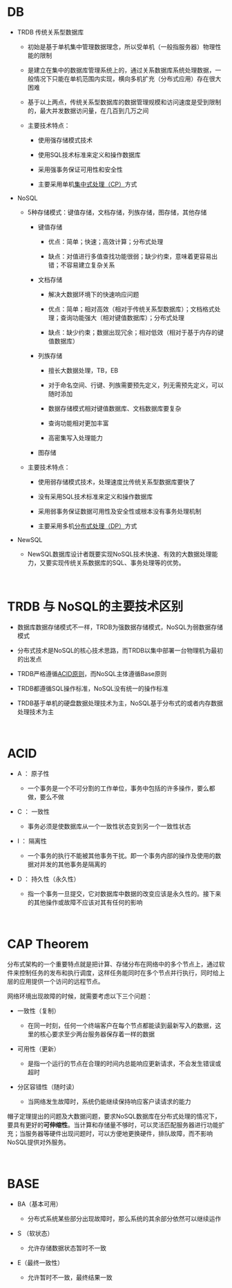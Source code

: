 # DB

- TRDB 传统关系型数据库

    - 初始是基于单机集中管理数据理念，所以受单机（一般指服务器）物理性能的限制

    - 是建立在集中的数据库管理系统上的，通过关系数据库系统处理数据，一般情况下只能在单机范围内实现，横向多机扩充（分布式应用）存在很大困难

    - 基于以上两点，传统关系型数据库的数据管理规模和访问速度是受到限制的，最大并发数据访问量，在几百到几万之间

    - 主要技术特点：

        - 使用强存储模式技术

        - 使用SQL技术标准来定义和操作数据库

        - 采用强事务保证可用性和安全性

        - 主要采用单机<u>集中式处理（CP）</u>方式

- NoSQL

    - 5种存储模式：键值存储，文档存储，列族存储，图存储，其他存储

        - 键值存储
            
            - 优点：简单；快速；高效计算；分布式处理

            - 缺点：对值进行多值查找功能很弱；缺少约束，意味着更容易出错；不容易建立复杂关系

        - 文档存储

            - 解决大数据环境下的快速响应问题

            - 优点：简单；相对高效（相对于传统关系型数据库）；文档格式处理；查询功能强大（相对键值数据库）；分布式处理

            - 缺点：缺少约束；数据出现冗余；相对低效（相对于基于内存的键值数据库）

        - 列族存储

            - 擅长大数据处理，TB，EB

            - 对于命名空间、行键、列族需要预先定义，列无需预先定义，可以随时添加

            - 数据存储模式相对键值数据库、文档数据库要复杂

            - 查询功能相对更加丰富

            - 高密集写入处理能力

        - 图存储

    - 主要技术特点：

        - 使用弱存储模式技术，处理速度比传统关系型数据库要快了

        - 没有采用SQL技术标准来定义和操作数据库

        - 采用弱事务保证数据可用性及安全性或根本没有事务处理机制

        - 主要采用多机<u>分布式处理（DP）</u>方式

- NewSQL

    - NewSQL数据库设计者既要实现NoSQL技术快速、有效的大数据处理能力，又要实现传统关系数据库的SQL、事务处理等的优势。


<br/>

# TRDB 与 NoSQL的主要技术区别
- 数据库数据存储模式不一样，TRDB为强数据存储模式，NoSQL为弱数据存储模式

- 分布式技术是NoSQL的核心技术思路，而TRDB以集中部署一台物理机为最初的出发点

- TRDB严格遵循[ACID原则](https://baike.baidu.com/item/ACID%E5%8E%9F%E5%88%99/9809444?fr=aladdin)，而NoSQL主体遵循Base原则

- TRDB都遵循SQL操作标准，NoSQL没有统一的操作标准

- TRDB基于单机的硬盘数据处理技术为主，NoSQL基于分布式的或者内存数据处理技术为主

<br/>

# ACID

- A ： 原子性

    - 一个事务是一个不可分割的工作单位，事务中包括的许多操作，要么都做，要么不做

- C ： 一致性

    - 事务必须是使数据库从一个一致性状态变到另一个一致性状态

- I ： 隔离性

    - 一个事务的执行不能被其他事务干扰。即一个事务内部的操作及使用的数据对并发的其他事务是隔离的

- D ： 持久性（永久性） 

    - 指一个事务一旦提交，它对数据库中数据的改变应该是永久性的。接下来的其他操作或故障不应该对其有任何的影响

<br />

# CAP Theorem

分布式架构的一个重要特点就是把计算、存储分布在网络中的多个节点上，通过软件来控制任务的发布和执行调度，这样任务能同时在多个节点并行执行，同时给上层的应用提供一个访问的远程节点。  

网络环境出现故障的时候，就需要考虑以下三个问题：

- 一致性（复制）

    - 在同一时刻，任何一个终端客户在每个节点都能读到最新写入的数据，这里的核心要求至少两台服务器保存着一样的数据

- 可用性（更新）

    - 是指一个运行的节点在合理的时间内总能响应更新请求，不会发生错误或超时

- 分区容错性（随时读）

    - 当网络发生故障时，系统仍能继续保持响应客户读请求的能力

帽子定理提出的问题及大数据问题，要求NoSQL数据库在分布式处理的情况下，要具有更好的**可伸缩性**。当计算和存储量不够时，可以灵活匹配服务器进行功能扩充；当服务器等硬件出现问题时，可以方便地更换硬件，排队故障，而不影响NoSQL提供对外服务。

<br/>

# BASE

- BA（基本可用）

    - 分布式系统某些部分出现故障时，那么系统的其余部分依然可以继续运作

- S （软状态）

    - 允许存储数据状态暂时不一致

- E（最终一致性）

    - 允许暂时不一致，最终结果一致